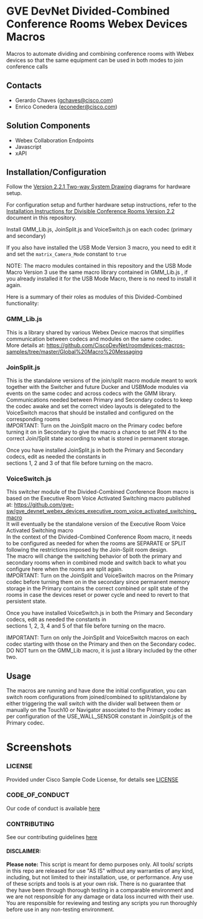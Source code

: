 # GVE DevNet Divided-Combined Conference Rooms Webex Devices Macros
Macros to automate dividing and combining conference rooms with Webex devices so that the same equipment can be used in both modes to join conference calls  


## Contacts  
* Gerardo Chaves (gchaves@cisco.com)
* Enrico Conedera (econeder@cisco.com)
  
## Solution Components  
* Webex Collaboration Endpoints  
* Javascript  
* xAPI  
  


## Installation/Configuration  

Follow the [Version 2.2.1 Two-way System Drawing](./Version_2_2_1_Two-way_System_Drawing.pdf) diagrams for hardware setup.  

For configuration setup and further hardware setup instructions, refer to the [Installation Instructions for Divisible Conference Rooms Version 2.2](./Installation_Instructions_for_Divisible_Conference_Rooms_Version_2_2.pdf) document in this repository.  

Install GMM_Lib.js, JoinSplit.js and VoiceSwitch.js on each codec (primary and secondary)  

If you also have installed the USB Mode Version 3 macro, you need to edit it and set the `matrix_Camera_Mode` constant to `true`  

NOTE: The macro modules contained in this repository and the USB Mode Macro Version 3 use the same macro library contained in GMM_Lib.js , if 
you already installed it for the USB Mode Macro, there is no need to install it again.  

Here is a summary of their roles as modules of this Divided-Combined functionality: 

### GMM_Lib.js  

This is a library shared by various Webex Device macros that simplifies communication between codecs and modules on the same codec.  
More details at: https://github.com/CiscoDevNet/roomdevices-macros-samples/tree/master/Global%20Macro%20Messaging  


### JoinSplit.js  

This is the standalone versions of the join/split macro module meant to work together with the Switcher and future Ducker 
and USBMode modules via events on the same codec and across codecs with the GMM library.  
Communications needed between Primary and Secondary codecs to keep the codec awake and set the correct 
video layouts is delegated to the VoiceSwitch macros that should be installed and configured on the corresponding rooms  
IMPORTANT: Turn on the JoinSplit macro on the Primary codec before turning it on in Secondary to give the macro a chance 
to set PIN 4 to the correct Join/Split state according to what is stored in permanent storage.  

Once you have installed JoinSplit.js in both the Primary and Secondary codecs, edit as needed the constants in  
sections 1, 2 and 3 of that file before turning on the macro.  


### VoiceSwitch.js  

This switcher module of the Divided-Combined Conference Room macro is based on the Executive Room Voice Activated Switching macro published at: https://github.com/gve-sw/gve_devnet_webex_devices_executive_room_voice_activated_switching_macro  
It will eventually be the standalone version of the Executive Room Voice Activated Switching macro  
In the context of the Divided-Combined Conference Room macro, it needs to be configured as needed 
for when the rooms are SEPARATE or SPLIT following the restrictions imposed by the Join-Split room design.  
The macro will change the switching behavior of both the primary and secondary rooms when in combined 
mode and switch back to what you configure here when the rooms are split again.  
IMPORTANT: Turn on the JoinSplit and VoiceSwitch macros on the Primary codec before turning them on 
in the secondary since permanent memory storage in the Primary contains the correct combined or split 
state of the rooms in case the devices reset or power cycle and need to revert to that persistent state.  

Once you have installed VoiceSwitch.js in both the Primary and Secondary codecs, edit as needed the constants in  
sections 1, 2, 3, 4 and 5 of that file before turning on the macro.  


IMPORTANT: Turn on only the JoinSplit and VoiceSwitch macros on each codec starting with those on the Primary and then on the Secondary codec.  DO NOT turn on the GMM_Lib macro, it is just a library included by the other two.   

## Usage  

The macros are running and have done the initial configuration, you can switch room configurations from joined/combined to split/standalone by either triggering the wall switch with the divider wall between them or manually on the Touch10 or Navigator associated to the Primary codec as per configuration of the USE_WALL_SENSOR constant in JoinSplit.js of the Primary codec.  

# Screenshots

 

### LICENSE

Provided under Cisco Sample Code License, for details see [LICENSE](LICENSE.md)

### CODE_OF_CONDUCT

Our code of conduct is available [here](CODE_OF_CONDUCT.md)

### CONTRIBUTING

See our contributing guidelines [here](CONTRIBUTING.md)

#### DISCLAIMER:
<b>Please note:</b> This script is meant for demo purposes only. All tools/ scripts in this repo are released for use "AS IS" without any warranties of any kind, including, but not limited to their installation, use, or performance. Any use of these scripts and tools is at your own risk. There is no guarantee that they have been through thorough testing in a comparable environment and we are not responsible for any damage or data loss incurred with their use.
You are responsible for reviewing and testing any scripts you run thoroughly before use in any non-testing environment.
